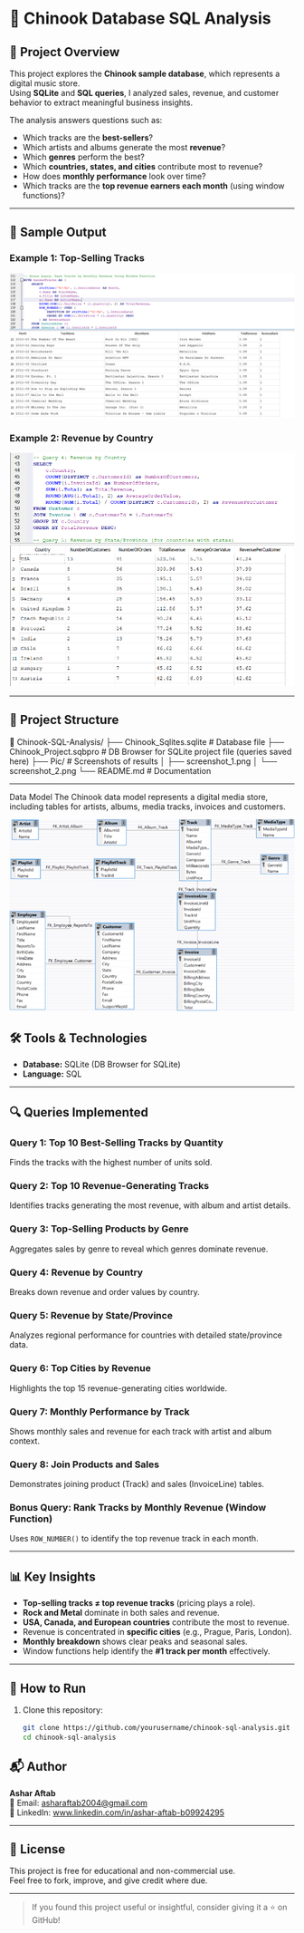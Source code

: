 ﻿# 🎵 Chinook Database SQL Analysis

## 📌 Project Overview
This project explores the **Chinook sample database**, which represents a digital music store.  
Using **SQLite** and **SQL queries**, I analyzed sales, revenue, and customer behavior to extract meaningful business insights.

The analysis answers questions such as:
- Which tracks are the **best-sellers**?
- Which artists and albums generate the most **revenue**?
- Which **genres** perform the best?
- Which **countries, states, and cities** contribute most to revenue?
- How does **monthly performance** look over time?
- Which tracks are the **top revenue earners each month** (using window functions)?

---

## 📸 Sample Output

### Example 1: Top-Selling Tracks  
![Top Tracks](Pic/screenshot_1.PNG)

### Example 2: Revenue by Country  
![Revenue by Country](Pic/screenshot_2.PNG)

---

## 📂 Project Structure
📁 Chinook-SQL-Analysis/
├── Chinook_Sqlites.sqlite # Database file
├── Chinook_Project.sqbpro # DB Browser for SQLite project file (queries saved here)
├── Pic/ # Screenshots of results
│ ├── screenshot_1.png
│ └── screenshot_2.png
└── README.md # Documentation


---

Data Model
The Chinook data model represents a digital media store, including tables for artists, albums, media tracks, invoices and customers.

![Data Model](Pic/screenshot_3.PNG)


## 🛠️ Tools & Technologies
- **Database:** SQLite (DB Browser for SQLite)  
- **Language:** SQL

---

## 🔍 Queries Implemented

### Query 1: Top 10 Best-Selling Tracks by Quantity
Finds the tracks with the highest number of units sold.

### Query 2: Top 10 Revenue-Generating Tracks
Identifies tracks generating the most revenue, with album and artist details.

### Query 3: Top-Selling Products by Genre
Aggregates sales by genre to reveal which genres dominate revenue.

### Query 4: Revenue by Country
Breaks down revenue and order values by country.

### Query 5: Revenue by State/Province
Analyzes regional performance for countries with detailed state/province data.

### Query 6: Top Cities by Revenue
Highlights the top 15 revenue-generating cities worldwide.

### Query 7: Monthly Performance by Track
Shows monthly sales and revenue for each track with artist and album context.

### Query 8: Join Products and Sales
Demonstrates joining product (Track) and sales (InvoiceLine) tables.

### Bonus Query: Rank Tracks by Monthly Revenue (Window Function)
Uses `ROW_NUMBER()` to identify the top revenue track in each month.

---

## 📊 Key Insights
- **Top-selling tracks ≠ top revenue tracks** (pricing plays a role).  
- **Rock and Metal** dominate in both sales and revenue.  
- **USA, Canada, and European countries** contribute the most to revenue.  
- Revenue is concentrated in **specific cities** (e.g., Prague, Paris, London).  
- **Monthly breakdown** shows clear peaks and seasonal sales.  
- Window functions help identify the **#1 track per month** effectively.  

---

## 🚀 How to Run
1. Clone this repository:
   ```bash
   git clone https://github.com/yourusername/chinook-sql-analysis.git
   cd chinook-sql-analysis

## 📬 Author  
**Ashar Aftab**  
📧 Email: [asharaftab2004@gmail.com](mailto:asharaftab2004@gmail.com)  
🔗 LinkedIn: www.linkedin.com/in/ashar-aftab-b09924295

---

## 📜 License  
This project is free for educational and non-commercial use.  
Feel free to fork, improve, and give credit where due.

---

> If you found this project useful or insightful, consider giving it a ⭐ on GitHub!

